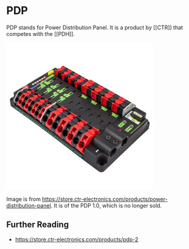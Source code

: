 # PDP

PDP stands for Power Distribution Panel. It is a product by [[CTR]] that competes with the [[PDH]].

![](../assets/images/pdp.png)

Image is from <https://store.ctr-electronics.com/products/power-distribution-panel>. It is of the PDP 1.0, which is no longer sold.

## Further Reading

- <https://store.ctr-electronics.com/products/pdp-2>